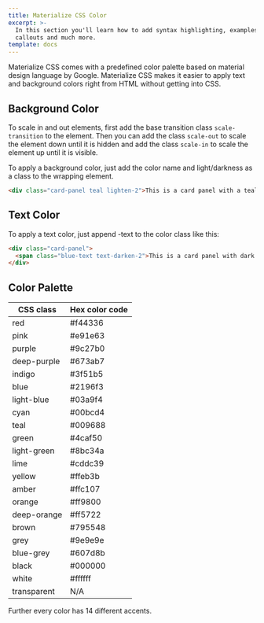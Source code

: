 ```yaml
---
title: Materialize CSS Color	
excerpt: >-
  In this section you'll learn how to add syntax highlighting, examples,
  callouts and much more.
template: docs
---
```

Materialize CSS comes with a predefined color palette based on material design language by Google. Materialize CSS 	makes it easier to apply text and background colors right from HTML without getting into CSS. 

## Background Color

To scale in and out elements, first add the base transition class `scale-transition` to the element. Then you can add the class `scale-out` to scale the element down until it is hidden and add the class `scale-in` to scale the element up until it is visible.

To apply a background color, just add the color name and light/darkness as a class to the wrapping element.

```html
<div class="card-panel teal lighten-2">This is a card panel with a teal lighten-2 class</div>
```

## Text Color

To apply a text color, just append -text to the color class like this:

```html
<div class="card-panel">
  <span class="blue-text text-darken-2">This is a card panel with dark blue text</span>
</div>
```
## Color Palette
            
| CSS class   | Hex color code |
|-------------|----------------|
| red         | #f44336        |
| pink        | #e91e63        |
| purple      | #9c27b0        |
| deep-purple | #673ab7        |
| indigo      | #3f51b5        |
| blue        | #2196f3        |
| light-blue  | #03a9f4        |
| cyan        | #00bcd4        |
| teal        | #009688        |
| green       | #4caf50        |
| light-green | #8bc34a        |
| lime        | #cddc39        |
| yellow      | #ffeb3b        |
| amber       | #ffc107        |
| orange      | #ff9800        |
| deep-orange | #ff5722        |
| brown       | #795548        |
| grey        | #9e9e9e        |
| blue-grey   | #607d8b        |
| black       | #000000        |
| white       | #ffffff        |
| transparent | N/A            |

Further every color has 14 different accents.
